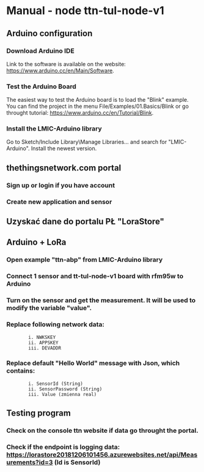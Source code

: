  # Manual - node ttn-tul-node-v1
 
 ## Arduino configuration
 ### Download Arduino IDE
 Link to the software is available on the website: https://www.arduino.cc/en/Main/Software.
 ### Test the Arduino Board 
 The easiest way to test the Arduino board is to load the "Blink" example.
 You can find the project in the menu File/Examples/01.Basics/Blink or go throught tutorial: https://www.arduino.cc/en/Tutorial/Blink.
 ### Install the LMIC-Arduino library 
 Go to Sketch/Include Library\Manage Libraries... and search for "LMIC-Arduino". Install the newest version.
 ## thethingsnetwork.com portal
 ### Sign up or login if you have account
 ### Create new application and sensor
 ## Uzyskać dane do portalu PŁ "LoraStore"
 ## Arduino + LoRa
 ### Open example "ttn-abp" from LMIC-Arduino library
 ### Connect 1 sensor and tt-tul-node-v1 board with rfm95w to Arduino
 ### Turn on the sensor and get the measurement. It will be used to modify the variable "value".
 ### Replace following network data:
 			i. NWKSKEY
 			ii. APPSKEY
 			iii. DEVADDR
 ### Replace default "Hello World" message with Json, which contains:
 			i. SensorId (String)
 			ii. SensorPassword (String)
 			iii. Value (zmienna real)
 ## Testing program
 ### Check on the console ttn website if data go throught the portal.
 ### Check if the endpoint is logging data: https://lorastore20181206101456.azurewebsites.net/api/Measurements?id=3 (Id is SensorId)
